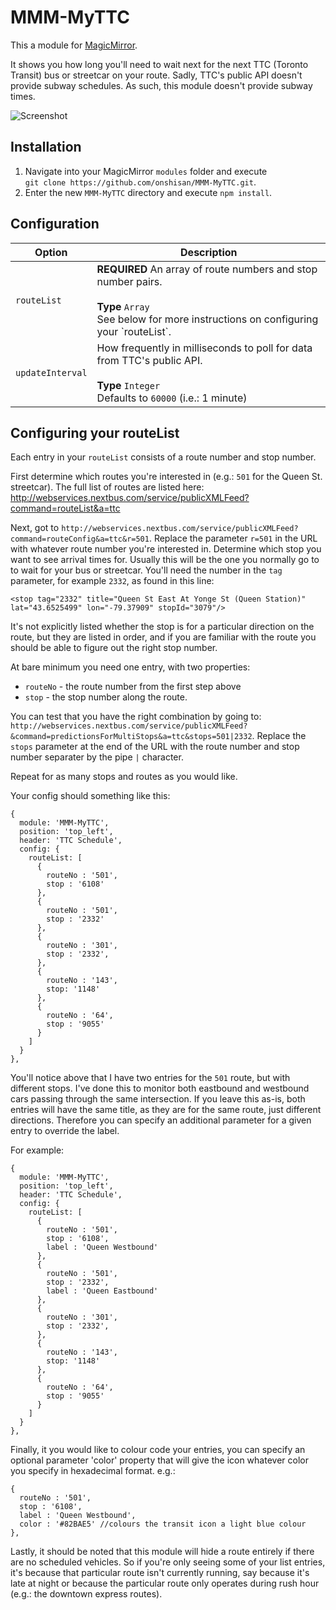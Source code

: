 # MMM-MyTTC

This a module for [MagicMirror](https://github.com/MichMich/MagicMirror/tree/develop).

It shows you how long you'll need to wait next for the next TTC (Toronto Transit) bus or streetcar on your route.
Sadly, TTC's public API doesn't provide subway schedules.  As such, this module doesn't provide subway times.

![Screenshot](/../screenshots/MMM-MyTTC_scr.png?raw=true "Screenshot")


## Installation
1. Navigate into your MagicMirror `modules` folder and execute<br>
`git clone https://github.com/onshisan/MMM-MyTTC.git`.
2. Enter the new `MMM-MyTTC` directory and execute `npm install`.

## Configuration

<table>
  <thead>
    <tr>
      <th>Option</th>
      <th>Description</th>
    </tr>
  </thead>
  <tbody>
    <tr>
      <td><code>routeList</code></td>
      <td><strong>REQUIRED</strong> An array of route numbers and stop number pairs.<br><br><strong>Type</strong> <code>Array</code><br />See below for more instructions on configuring your `routeList`.</td>
    </tr>
    <tr>
      <td><code>updateInterval</code></td>
      <td>How frequently in milliseconds to poll for data from TTC's public API.<br><br><strong>Type</strong> <code>Integer</code><br>Defaults to <code>60000</code> (i.e.: 1 minute)</td>
    </tr>
  </tbody>
</table>

## Configuring your routeList

Each entry in your `routeList` consists of a route number and stop number.

First determine which routes you're interested in (e.g.: `501` for the Queen St. streetcar). The full list of routes are listed here:
http://webservices.nextbus.com/service/publicXMLFeed?command=routeList&a=ttc

Next, got to `http://webservices.nextbus.com/service/publicXMLFeed?command=routeConfig&a=ttc&r=501`.  Replace the parameter `r=501` in the URL
with whatever route number you're interested in.  Determine which stop you want to see arrival times for. Usually this will be the one you
normally go to to wait for your bus or streetcar.  You'll need the number in the `tag` parameter, for example `2332`, as found in this line:

`<stop tag="2332" title="Queen St East At Yonge St (Queen Station)" lat="43.6525499" lon="-79.37909" stopId="3079"/>`

It's not explicitly listed whether the stop is for a particular direction on the route, but they are listed in order, and if you are familiar
with the route you should be able to figure out the right stop number.

At bare minimum you need one entry, with two properties:

* `routeNo` - the route number from the first step above
* `stop` - the stop number along the route.

You can test that you have the right combination by going to:
`http://webservices.nextbus.com/service/publicXMLFeed?&command=predictionsForMultiStops&a=ttc&stops=501|2332`.  Replace the `stops` parameter
at the end of the URL with the route number and stop number separater by the pipe `|` character.

Repeat for as many stops and routes as you would like.

Your config should something like this:

```
{
  module: 'MMM-MyTTC',
  position: 'top_left',
  header: 'TTC Schedule',
  config: {
    routeList: [
      {
        routeNo : '501',
        stop : '6108'
      },
      {
        routeNo : '501',
        stop : '2332'
      },
      {
        routeNo : '301',
        stop : '2332',
      },
      {
        routeNo : '143',
        stop: '1148'
      },
      {
        routeNo : '64',
        stop : '9055'
      }
    ]
  }
},

```

You'll notice above that I have two entries for the `501` route, but with different stops.  I've done this to monitor both eastbound and westbound
cars passing through the same intersection.  If you leave this as-is, both entries will have the same title, as they are for the same route, just
different directions. Therefore you can specify an additional parameter for a given entry to override the label.  

For example:

```
{
  module: 'MMM-MyTTC',
  position: 'top_left',
  header: 'TTC Schedule',
  config: {
    routeList: [
      {
        routeNo : '501',
        stop : '6108',
        label : 'Queen Westbound'
      },
      {
        routeNo : '501',
        stop : '2332',
        label : 'Queen Eastbound'
      },
      {
        routeNo : '301',
        stop : '2332',
      },
      {
        routeNo : '143',
        stop: '1148'
      },
      {
        routeNo : '64',
        stop : '9055'
      }
    ]
  }
},

```

Finally, it you would like to colour code your entries, you can specify an optional parameter 'color' property that will give the icon whatever
color you specify in hexadecimal format.  e.g.:

```
{
  routeNo : '501',
  stop : '6108',
  label : 'Queen Westbound',
  color : '#82BAE5' //colours the transit icon a light blue colour
},

```

Lastly, it should be noted that this module will hide a route entirely if there are no scheduled vehicles.  So if you're only seeing some of
your list entries, it's because that particular route isn't currently running, say because it's late at night or because the particular route
only operates during rush hour (e.g.: the downtown express routes).


